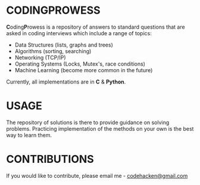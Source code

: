 CODINGPROWESS
=============
**C**oding**P**rowess is a repository of answers to standard questions that are asked in coding interviews which include
a range of topics:
* Data Structures (lists, graphs and trees)
* Algorithms (sorting, searching)
* Networking (TCP/IP)
* Operating Systems (Locks, Mutex's, race conditions)
* Machine Learning (become more common in the future)

Currently, all implementations are in **C** & **Python**.

USAGE
=====
The repository of solutions is there to provide guidance on solving problems. Practicing implementation of the methods on your
own is the best way to learn them.

CONTRIBUTIONS
=============
If you would like to contribute, please email me - codehacken@gmail.com
